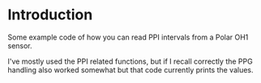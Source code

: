 # Introduction
Some example code of how you can read PPI intervals from a Polar OH1 sensor.

I've mostly used the PPI related functions, but if I recall correctly the
PPG handling also worked somewhat but that code currently prints the values.

